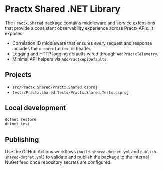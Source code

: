 # Practx Shared .NET Library

The `Practx.Shared` package contains middleware and service extensions that provide a consistent
observability experience across Practx APIs. It exposes:

- Correlation ID middleware that ensures every request and response includes the `x-correlation-id` header.
- Logging and HTTP logging defaults wired through `AddPractxTelemetry`.
- Minimal API helpers via `AddPractxApiDefaults`.

## Projects

- `src/Practx.Shared/Practx.Shared.csproj`
- `tests/Practx.Shared.Tests/Practx.Shared.Tests.csproj`

## Local development

```bash
dotnet restore
dotnet test
```

## Publishing

Use the GitHub Actions workflows (`build-shared-dotnet.yml` and `publish-shared-dotnet.yml`) to validate
and publish the package to the internal NuGet feed once repository secrets are configured.
